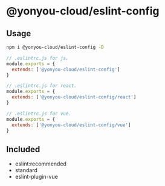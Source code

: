 # @yonyou-cloud/eslint-config

## Usage

```bash
npm i @yonyou-cloud/eslint-config -D
```

```js
// .eslintrc.js for js.
module.exports = {
  extends: ['@yonyou-cloud/eslint-config']
}

// .eslintrc.js for react.
module.exports = {
  extends: ['@yonyou-cloud/eslint-config/react']
}

// .eslintrc.js for vue.
module.exports = {
  extends: ['@yonyou-cloud/eslint-config/vue']
}
```

## Included

+ eslint:recommended
+ standard
+ eslint-plugin-vue
